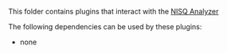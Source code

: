 This folder contains plugins that interact with the [NISQ Analyzer](https://github.com/UST-QuAntiL/nisq-analyzer)

The following dependencies can be used by these plugins:
- none
